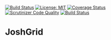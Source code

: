 [![Build Status](https://travis-ci.org/andela-bolajide/JoshGrid.svg?branch=develop)](https://travis-ci.org/andela-bolajide/JoshGrid)
[![License: MIT](https://img.shields.io/badge/License-MIT-yellow.svg)](https://opensource.org/licenses/MIT)
[![Coverage Status](https://coveralls.io/repos/github/andela-bolajide/JoshGrid/badge.svg?branch=develop)](https://coveralls.io/github/andela-bolajide/JoshGrid?branch=develop)
[![Scrutinizer Code Quality](https://scrutinizer-ci.com/g/andela-bolajide/JoshGrid/badges/quality-score.png?b=develop)](https://scrutinizer-ci.com/g/andela-bolajide/JoshGrid/?branch=develop)
[![Build Status](https://scrutinizer-ci.com/g/andela-bolajide/JoshGrid/badges/build.png?b=develop)](https://scrutinizer-ci.com/g/andela-bolajide/JoshGrid/build-status/develop)



# JoshGrid
